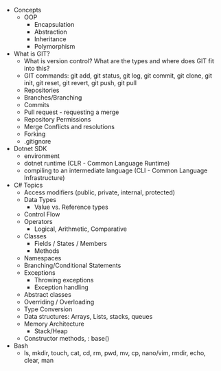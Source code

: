 - Concepts
  - OOP
    - Encapsulation
    - Abstraction
    - Inheritance
    - Polymorphism
- What is GIT?
  - What is version control? What are the types and where does GIT fit into this?
  - GIT commands: git add, git status, git log, git commit, git clone, git init, git reset, git revert, git push, git pull
  - Repositories
  - Branches/Branching
  - Commits
  - Pull request - requesting a merge
  - Repository Permissions
  - Merge Conflicts and resolutions
  - Forking
  - .gitignore
- Dotnet SDK
  - environment
  - dotnet runtime (CLR - Common Language Runtime)
  - compiling to an intermediate language (CLI - Common Language Infrastructure)
- C# Topics
  - Access modifiers (public, private, internal, protected)
  - Data Types
    - Value vs. Reference types
  - Control Flow
  - Operators
    - Logical, Arithmetic, Comparative
  - Classes
    - Fields / States / Members
    - Methods
  - Namespaces
  - Branching/Conditional Statements
  - Exceptions
    - Throwing exceptions
    - Exception handling
  - Abstract classes
  - Overriding / Overloading
  - Type Conversion
  - Data structures: Arrays, Lists, stacks, queues
  - Memory Architecture
    - Stack/Heap
  - Constructor methods, : base()
- Bash
  - ls, mkdir, touch, cat, cd, rm, pwd, mv, cp, nano/vim, rmdir, echo, clear, man

